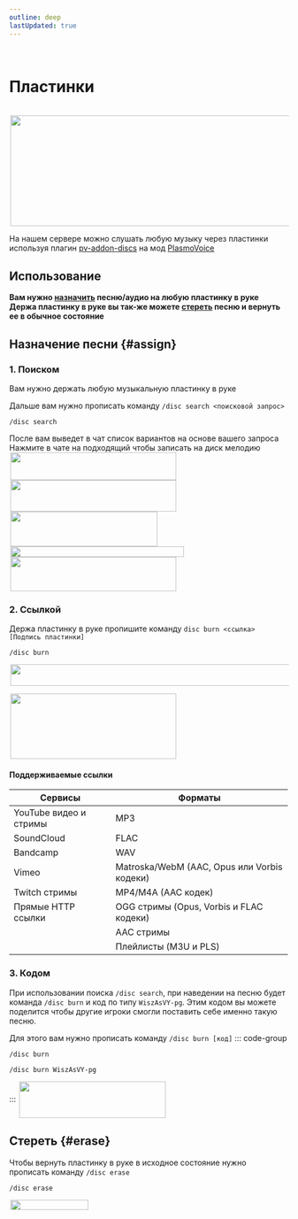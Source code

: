 ```yaml
---
outline: deep
lastUpdated: true
---
```


<Pill name="ML Ванила 2" link="./" icon="solar:archive-bold-duotone" color="#868dcc" /> <br/>
 
# Пластинки
<br/>
<img src="/WIKI/ML-Vanila-2/Music-discs/demo_img_1.png" style="display: inline; margin: 0 2px; vertical-align: middle;  width: 507px; height: 200px;" /> 

На нашем сервере можно слушать любую музыку через пластинки используя плагин
[pv-addon-discs](https://modrinth.com/plugin/pv-addon-discs) на мод [PlasmoVoice](https://www.curseforge.com/minecraft/mc-mods/plasmo-voice)

## Использование
**Вам нужно [назначить](#assign) песню/аудио на любую пластинку в руке**
**Держа пластинку в руке вы так-же можете [стереть](#erase) песню и вернуть ее в обычное состояние**

## Назначение песни {#assign}

### 1. Поиском
Вам нужно держать любую музыкальную пластинку в руке

Дальше вам нужно прописать команду `/disc search <поисковой запрос>`
``` 
/disc search
```
После вам выведет в чат список вариантов на основе вашего запроса
Нажмите в чате на подходящий чтобы записать на диск мелодию
<img src="/WIKI/ML-Vanila-2/Music-discs/demo_img_2.avif" style="display: inline; margin: 0 2px; vertical-align: middle;  width: 300px; height: 50px;" /> <img src="/WIKI/ML-Vanila-2/Music-discs/demo_img_3.avif" style="display: inline; margin: 0 2px; vertical-align: middle;  width: 300px; height: 57px;" /> <br/>
<img src="/WIKI/ML-Vanila-2/Music-discs/demo_img_4.png" style="display: inline; margin: 0 2px; vertical-align: middle;  width: 266px; height: 63px;" /> <img src="/WIKI/ML-Vanila-2/Music-discs/demo_img_5.png" style="display: inline; margin: 0 2px; vertical-align: middle;  width: 314px; height: 19px;" /> <br/>
<img src="/WIKI/ML-Vanila-2/Music-discs/demo_img_6.avif" style="display: inline; margin: 0 2px; vertical-align: middle;  width: 300px; height: 62px;" /> 

### 2. Ссылкой
Держа пластинку в руке пропишите команду 
`disc burn <ссылка> [Подпись пластинки]`
```
/disc burn
```

<img src="/WIKI/ML-Vanila-2/Music-discs/demo_img_7.avif" style="display: inline; margin: 0 2px; vertical-align: middle;  width: 611px; height: 39px;" /> <img src="/WIKI/ML-Vanila-2/Music-discs/demo_img_8.webp" style="display: inline; margin: 0 2px; vertical-align: middle;  width: 300px; height: 14px;" /> <br/> <img src="/WIKI/ML-Vanila-2/Music-discs/demo_img_9.avif" style="display: inline; margin: 0 2px; vertical-align: middle;  width: 300px; height: 118px;" /> 

#### Поддерживаемые ссылки


| Сервисы | Форматы |
|---|---|
|YouTube видео и стримы|MP3|
|SoundCloud|FLAC|
|Bandcamp|WAV|
|Vimeo|Matroska/WebM (AAC, Opus или Vorbis кодеки)|
|Twitch стримы|MP4/M4A (AAC кодек)|
|Прямые HTTP ссылки|OGG стримы (Opus, Vorbis и FLAC кодеки)|
||AAC стримы|
||Плейлисты (M3U и PLS)|

### 3. Кодом
При использовании поиска `/disc search`, при наведении на песню будет команда `/disc burn` и код по типу `WiszAsVY-pg`. Этим кодом вы можете поделится чтобы другие игроки смогли поставить себе именно такую песню. 

Для этого вам нужно прописать команду `/disc burn [код]`
::: code-group
``` [Команда]
/disc burn
```
``` [Пример]
/disc burn WiszAsVY-pg
```
:::
<img src="/WIKI/ML-Vanila-2/Music-discs/demo_img_10.png" style="display: inline; margin: 0 2px; vertical-align: middle;  width: 265px; height: 66px;" /> 

## Стереть {#erase}
Чтобы вернуть пластинку  в руке в исходное состояние нужно прописать команду 
`/disc erase`
```
/disc erase
```
<img src="/WIKI/ML-Vanila-2/Music-discs/demo_img_11.png" style="display: inline; margin: 0 2px; vertical-align: middle;  width: 141px; height: 18px;" />